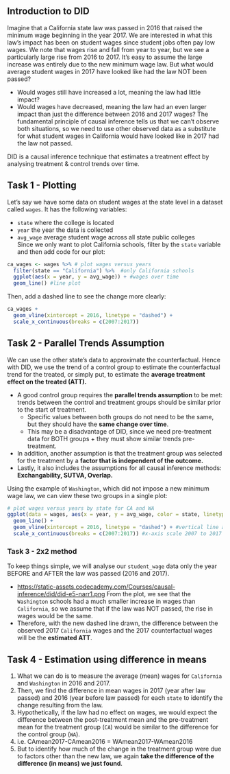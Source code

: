 ## Introduction to DID
Imagine that a California state law was passed in 2016 that raised the minimum wage beginning in the year 2017. We are interested in what this law’s impact has been on student wages since student jobs often pay low wages.
We note that wages rise and fall from year to year, but we see a particularly large rise from 2016 to 2017.
It’s easy to assume the large increase was entirely due to the new minimum wage law. But what would average student wages in 2017 have looked like had the law NOT been passed?
- Would wages still have increased a lot, meaning the law had little impact?
- Would wages have decreased, meaning the law had an even larger impact than just the difference between 2016 and 2017 wages?
The fundamental principle of causal inference tells us that we can’t observe both situations, so we need to use other observed data as a substitute for what student wages in California would have looked like in 2017 had the law not passed.

DID is a causal inference technique that estimates a treatment effect by analysing treatment & control trends over time.

## Task 1 - Plotting
Let’s say we have some data on student wages at the state level in a dataset called `wages`. It has the following variables:
- `state` where the college is located
- `year` the year the data is collected
- `avg_wage` average student wage across all state public colleges  
Since we only want to plot California schools, filter by the `state` variable and then add code for our plot:

```r
ca_wages <- wages %>% # plot wages versus years
  filter(state == "California") %>%  #only California schools
  ggplot(aes(x = year, y = avg_wage)) + #wages over time
  geom_line() #line plot
```
Then, add a dashed line to see the change more clearly:
```r
ca_wages +
  geom_vline(xintercept = 2016, linetype = "dashed") +
  scale_x_continuous(breaks = c(2007:2017))
```

## Task 2 - Parallel Trends Assumption
We can use the other state’s data to approximate the counterfactual. Hence with DID, we use the trend of a control group to estimate the counterfactual trend for the treated, or simply put, to estimate the **average treatment effect on the treated (ATT).**
- A good control group requires the **parallel trends assumption** to be met: trends between the control and treatment groups should be similar prior to the start of treatment.
  -  Specific values between both groups do not need to be the same, but they should have the **same change over time**.
  -  This may be a disadvantage of DID, since we need pre-treatment data for BOTH groups + they must show similar trends pre-treatment.
- In addition, another assumption is that the treatment group was selected for the treatment by a **factor that is independent of the outcome.**
- Lastly, it also includes the assumptions for all causal inference methods: **Exchangability, SUTVA, Overlap.**

Using the example of `Washington`, which did not impose a new minimum wage law, we can view these two groups in a single plot:
```r
# plot wages versus years by state for CA and WA
ggplot(data = wages, aes(x = year, y = avg_wage, color = state, linetype = state)) +
  geom_line() + 
  geom_vline(xintercept = 2016, linetype = "dashed") + #vertical line at 2016
  scale_x_continuous(breaks = c(2007:2017)) #x-axis scale 2007 to 2017
```

### Task 3 - 2x2 method
To keep things simple, we will analyse our `student_wage` data only the year BEFORE and AFTER the law was passed (2016 and 2017).
- <https://static-assets.codecademy.com/Courses/causal-inference/did/did-e5-narr1.png>
From the plot, we see that the `Washington` schools had a much smaller increase in wages than `California`, so we assume that if the law was NOT passed, the rise in wages would be the same.
- Therefore, with the new dashed line drawn, the difference between the observed 2017 `California` wages and the 2017 counterfactual wages will be the **estimated ATT**.

## Task 4 - Estimation using difference in means
1. What we can do is to measure the average (mean) wages for `California` and `Washington` in 2016 and 2017.
2. Then, we find the difference in mean wages in 2017 (year after law passed) and 2016 (year before law passed) for each `state` to identify the change resulting from the law.
3. Hypothetically, if the law had no effect on wages, we would expect the difference between the post-treatment mean and the pre-treatment mean for the treatment group (`CA`) would be similar to the difference for the control group (`WA`).
4. i.e. CAmean2017-CAmean2016 = WAmean2017-WAmean2016
5. But to identify how much of the change in the treatment group were due to factors other than the new law, we again **take the difference of the difference (in means) we just found**.
